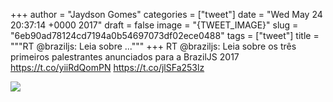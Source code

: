 
+++
author = "Jaydson Gomes"
categories = ["tweet"]
date = "Wed May 24 20:37:14 +0000 2017"
draft = false
image = "{TWEET_IMAGE}"
slug = "6eb90ad78124cd7194a0b54697073df02ece0488"
tags = ["tweet"]
title = """RT @braziljs: Leia sobre ..."""
+++
RT @braziljs: Leia sobre os três primeiros palestrantes anunciados para a BrazilJS 2017 https://t.co/yiiRdQomPN https://t.co/jlSFa253lz

![](/images/tweet-media/867479626683121664-DAnkTooWAAAoBcU.jpg)